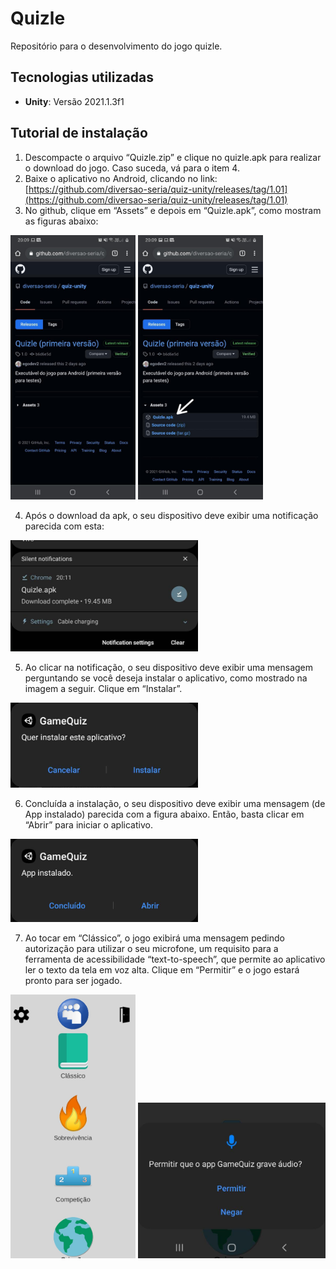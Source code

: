 # Quizle
 Repositório para o desenvolvimento do jogo quizle.

## Tecnologias utilizadas

* **Unity**: Versão 2021.1.3f1

## Tutorial de instalação
1.  Descompacte o arquivo “Quizle.zip” e clique no quizle.apk para realizar o download do jogo. Caso suceda, vá para o item 4.
2.  Baixe o aplicativo no Android, clicando no link: [https://github.com/diversao-seria/quiz-unity/releases/tag/1.01](https://github.com/diversao-seria/quiz-unity/releases/tag/1.01)
3.  No github, clique em “Assets” e depois em “Quizle.apk”, como mostram as figuras abaixo:

<img src="tutorial/image6.jpg" alt="github quizle" width="200"/> <img src="tutorial/image1.jpg" alt="github quizle apk download" width="200"/>

4. Após o download da apk, o seu dispositivo deve exibir uma notificação parecida com esta:

<img src="tutorial/image5.jpg" alt="download quizle finalizado" width="300"/>

5. Ao clicar na notificação, o seu dispositivo deve exibir uma mensagem perguntando se você deseja instalar o aplicativo, como mostrado na imagem a seguir. Clique em “Instalar”.

<img src="tutorial/image3.jpg" alt="quizle instalação" width="300"/>

6. Concluída a instalação, o seu dispositivo deve exibir uma mensagem (de App instalado) parecida com a figura abaixo. Então, basta clicar em “Abrir” para iniciar o aplicativo.

<img src="tutorial/image7.jpg" alt="quizle instalado" width="300"/>

7.  Ao tocar em “Clássico”, o jogo exibirá uma mensagem pedindo autorização para utilizar o seu microfone, um requisito para a ferramenta de acessibilidade “text-to-speech”, que permite ao aplicativo ler o texto da tela em voz alta. Clique em “Permitir” e o jogo estará pronto para ser jogado.

<img src="tutorial/image2.jpg" alt="quizle página inicial" width="200"/> <img src="tutorial/image4.jpg" alt="quizle permissão" width="300"/>
